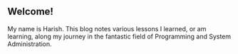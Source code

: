 ## Welcome!

My name is Harish.  This blog notes various lessons I learned, or
am learning, along my journey in the fantastic field of Programming
and System Administration.

